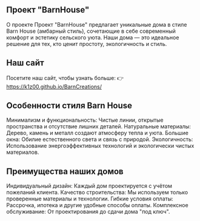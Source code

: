 ## Проект "BarnHouse"
О проекте
Проект "BarnHouse" предлагает уникальные дома в стиле Barn House (амбарный стиль), сочетающие в себе современный комфорт и эстетику сельского уюта. Наши дома — это идеальное решение для тех, кто ценит простоту, экологичность и стиль.

## Наш сайт
Посетите наш сайт, чтобы узнать больше:
👉 https://k1z00.github.io/BarnCreations/

## Особенности стиля Barn House
Минимализм и функциональность: Чистые линии, открытые пространства и отсутствие лишних деталей.
Натуральные материалы: Дерево, камень и металл создают атмосферу тепла и уюта.
Большие окна: Обилие естественного света и связь с природой.
Экологичность: Использование энергоэффективных технологий и экологически чистых материалов.


## Преимущества наших домов
Индивидуальный дизайн: Каждый дом проектируется с учётом пожеланий клиента.
Качество строительства: Мы используем только проверенные материалы и технологии.
Гибкие условия оплаты: Рассрочка, ипотека и другие удобные способы оплаты.
Комплексное обслуживание: От проектирования до сдачи дома "под ключ".
